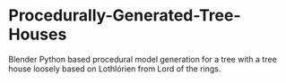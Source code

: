 # Procedurally-Generated-Tree-Houses
Blender Python based procedural model generation for a tree with a tree house loosely based on Lothlórien from Lord of the rings.
